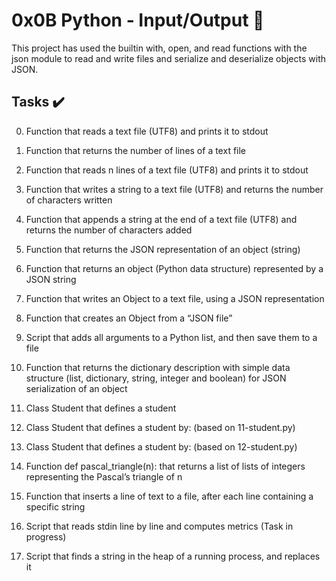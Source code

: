 # 0x0B Python - Input/Output :snake:

This project has used the builtin with, open, and read functions with the json module to read and write files and serialize and deserialize objects with JSON.

## Tasks :heavy_check_mark:

0. Function that reads a text file (UTF8) and prints it to stdout

1. Function that returns the number of lines of a text file

2. Function that reads n lines of a text file (UTF8) and prints it to stdout

3. Function that writes a string to a text file (UTF8) and returns the number of characters written

4. Function that appends a string at the end of a text file (UTF8) and returns the number of characters added

5. Function that returns the JSON representation of an object (string)

6. Function that returns an object (Python data structure) represented by a JSON string

7. Function that writes an Object to a text file, using a JSON representation

8. Function that creates an Object from a “JSON file”

9. Script that adds all arguments to a Python list, and then save them to a file

10. Function that returns the dictionary description with simple data structure (list, dictionary, string, integer and boolean) for JSON serialization of an object

11. Class Student that defines a student

12. Class Student that defines a student by: (based on 11-student.py)

13. Class Student that defines a student by: (based on 12-student.py)

14. Function def pascal_triangle(n): that returns a list of lists of integers representing the Pascal’s triangle of n

15. Function that inserts a line of text to a file, after each line containing a specific string

16. Script that reads stdin line by line and computes metrics (Task in progress)

17. Script that finds a string in the heap of a running process, and replaces it